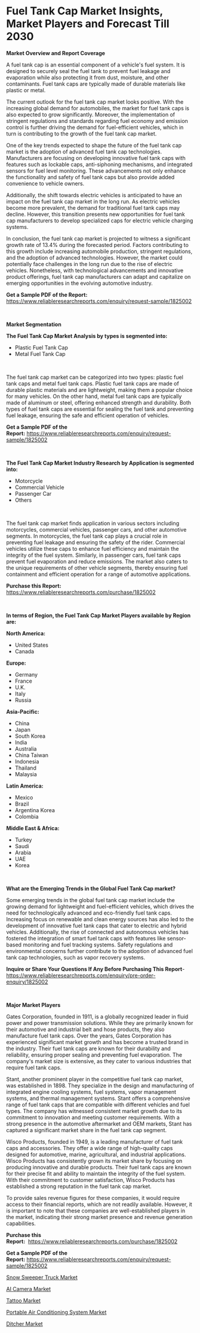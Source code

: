 <p><h1>Fuel Tank Cap Market Insights, Market Players and Forecast Till 2030</h1></p><p><strong>Market Overview and Report Coverage</strong></p>
<p><p>A fuel tank cap is an essential component of a vehicle's fuel system. It is designed to securely seal the fuel tank to prevent fuel leakage and evaporation while also protecting it from dust, moisture, and other contaminants. Fuel tank caps are typically made of durable materials like plastic or metal.</p><p>The current outlook for the fuel tank cap market looks positive. With the increasing global demand for automobiles, the market for fuel tank caps is also expected to grow significantly. Moreover, the implementation of stringent regulations and standards regarding fuel economy and emission control is further driving the demand for fuel-efficient vehicles, which in turn is contributing to the growth of the fuel tank cap market.</p><p>One of the key trends expected to shape the future of the fuel tank cap market is the adoption of advanced fuel tank cap technologies. Manufacturers are focusing on developing innovative fuel tank caps with features such as lockable caps, anti-siphoning mechanisms, and integrated sensors for fuel level monitoring. These advancements not only enhance the functionality and safety of fuel tank caps but also provide added convenience to vehicle owners.</p><p>Additionally, the shift towards electric vehicles is anticipated to have an impact on the fuel tank cap market in the long run. As electric vehicles become more prevalent, the demand for traditional fuel tank caps may decline. However, this transition presents new opportunities for fuel tank cap manufacturers to develop specialized caps for electric vehicle charging systems.</p><p>In conclusion, the fuel tank cap market is projected to witness a significant growth rate of 13.4% during the forecasted period. Factors contributing to this growth include increasing automobile production, stringent regulations, and the adoption of advanced technologies. However, the market could potentially face challenges in the long run due to the rise of electric vehicles. Nonetheless, with technological advancements and innovative product offerings, fuel tank cap manufacturers can adapt and capitalize on emerging opportunities in the evolving automotive industry.</p></p>
<p><strong>Get a Sample PDF of the Report:</strong> <a href="https://www.reliableresearchreports.com/enquiry/request-sample/1825002">https://www.reliableresearchreports.com/enquiry/request-sample/1825002</a></p>
<p>&nbsp;</p>
<p><strong>Market Segmentation</strong></p>
<p><strong>The Fuel Tank Cap Market Analysis by types is segmented into:</strong></p>
<p><ul><li>Plastic Fuel Tank Cap</li><li>Metal Fuel Tank Cap</li></ul></p>
<p>&nbsp;</p>
<p><p>The fuel tank cap market can be categorized into two types: plastic fuel tank caps and metal fuel tank caps. Plastic fuel tank caps are made of durable plastic materials and are lightweight, making them a popular choice for many vehicles. On the other hand, metal fuel tank caps are typically made of aluminum or steel, offering enhanced strength and durability. Both types of fuel tank caps are essential for sealing the fuel tank and preventing fuel leakage, ensuring the safe and efficient operation of vehicles.</p></p>
<p><strong>Get a Sample PDF of the Report:</strong>&nbsp;<a href="https://www.reliableresearchreports.com/enquiry/request-sample/1825002">https://www.reliableresearchreports.com/enquiry/request-sample/1825002</a></p>
<p>&nbsp;</p>
<p><strong>The Fuel Tank Cap Market Industry Research by Application is segmented into:</strong></p>
<p><ul><li>Motorcycle</li><li>Commercial Vehicle</li><li>Passenger Car</li><li>Others</li></ul></p>
<p>&nbsp;</p>
<p><p>The fuel tank cap market finds application in various sectors including motorcycles, commercial vehicles, passenger cars, and other automotive segments. In motorcycles, the fuel tank cap plays a crucial role in preventing fuel leakage and ensuring the safety of the rider. Commercial vehicles utilize these caps to enhance fuel efficiency and maintain the integrity of the fuel system. Similarly, in passenger cars, fuel tank caps prevent fuel evaporation and reduce emissions. The market also caters to the unique requirements of other vehicle segments, thereby ensuring fuel containment and efficient operation for a range of automotive applications.</p></p>
<p><strong>Purchase this Report:</strong>&nbsp; <a href="https://www.reliableresearchreports.com/purchase/1825002">https://www.reliableresearchreports.com/purchase/1825002</a></p>
<p>&nbsp;</p>
<p><strong>In terms of Region, the Fuel Tank Cap Market Players available by Region are:</strong></p>
<p>
    <p> <strong> North America: </strong>
        <ul>
            <li>United States</li>
            <li>Canada</li>
        </ul>
        </p> 
    <p> <strong> Europe: </strong>
        <ul>
            <li>Germany</li>
            <li>France</li>
            <li>U.K.</li>
            <li>Italy</li>
            <li>Russia</li>
        </ul>
        </p> 
    <p> <strong> Asia-Pacific: </strong>
        <ul>
            <li>China</li>
            <li>Japan</li>
            <li>South Korea</li>
            <li>India</li>
            <li>Australia</li>
            <li>China Taiwan</li>
            <li>Indonesia</li>
            <li>Thailand</li>
            <li>Malaysia</li>
        </ul>
        </p> 
    <p> <strong> Latin America: </strong>
        <ul>
            <li>Mexico</li>
            <li>Brazil</li>
            <li>Argentina Korea</li>
            <li>Colombia</li>
        </ul>
        </p> 
    <p> <strong> Middle East & Africa: </strong>
        <ul>
            <li>Turkey</li>
            <li>Saudi</li>
            <li>Arabia</li>
            <li>UAE</li>
            <li>Korea</li>
        </ul>
    </p>
    </p>
<p>&nbsp;</p>
<p><strong>What are the Emerging Trends in the Global Fuel Tank Cap market?</strong></p>
<p><p>Some emerging trends in the global fuel tank cap market include the growing demand for lightweight and fuel-efficient vehicles, which drives the need for technologically advanced and eco-friendly fuel tank caps. Increasing focus on renewable and clean energy sources has also led to the development of innovative fuel tank caps that cater to electric and hybrid vehicles. Additionally, the rise of connected and autonomous vehicles has fostered the integration of smart fuel tank caps with features like sensor-based monitoring and fuel tracking systems. Safety regulations and environmental concerns further contribute to the adoption of advanced fuel tank cap technologies, such as vapor recovery systems.</p></p>
<p><strong>Inquire or Share Your Questions If Any Before Purchasing This Report</strong>- <a href="https://www.reliableresearchreports.com/enquiry/pre-order-enquiry/1825002">https://www.reliableresearchreports.com/enquiry/pre-order-enquiry/1825002</a></p>
<p>&nbsp;</p>
<p><strong>Major Market Players</strong></p>
<p><p>Gates Corporation, founded in 1911, is a globally recognized leader in fluid power and power transmission solutions. While they are primarily known for their automotive and industrial belt and hose products, they also manufacture fuel tank caps. Over the years, Gates Corporation has experienced significant market growth and has become a trusted brand in the industry. Their fuel tank caps are known for their durability and reliability, ensuring proper sealing and preventing fuel evaporation. The company's market size is extensive, as they cater to various industries that require fuel tank caps.</p><p>Stant, another prominent player in the competitive fuel tank cap market, was established in 1898. They specialize in the design and manufacturing of integrated engine cooling systems, fuel systems, vapor management systems, and thermal management systems. Stant offers a comprehensive range of fuel tank caps that are compatible with different vehicles and fuel types. The company has witnessed consistent market growth due to its commitment to innovation and meeting customer requirements. With a strong presence in the automotive aftermarket and OEM markets, Stant has captured a significant market share in the fuel tank cap segment.</p><p>Wisco Products, founded in 1949, is a leading manufacturer of fuel tank caps and accessories. They offer a wide range of high-quality caps designed for automotive, marine, agricultural, and industrial applications. Wisco Products has consistently grown its market share by focusing on producing innovative and durable products. Their fuel tank caps are known for their precise fit and ability to maintain the integrity of the fuel system. With their commitment to customer satisfaction, Wisco Products has established a strong reputation in the fuel tank cap market.</p><p>To provide sales revenue figures for these companies, it would require access to their financial reports, which are not readily available. However, it is important to note that these companies are well-established players in the market, indicating their strong market presence and revenue generation capabilities.</p></p>
<p><strong>Purchase this Report:</strong>&nbsp;&nbsp;<a href="https://www.reliableresearchreports.com/purchase/1825002">https://www.reliableresearchreports.com/purchase/1825002</a></p>
<p></p>
<p><strong>Get a Sample PDF of the Report:</strong>&nbsp;<a href="https://www.reliableresearchreports.com/enquiry/request-sample/1825002">https://www.reliableresearchreports.com/enquiry/request-sample/1825002</a></p>
<p><p><a href="https://www.linkedin.com/pulse/snow-sweeper-truck-market-research-report-unlocks-analysis-7wfhe/">Snow Sweeper Truck Market</a></p><p><a href="https://medium.com/@skylargrant2023/ai-camera-market-analysis-its-cagr-market-segmentation-and-global-industry-overview-e47e48105047">AI Camera Market</a></p><p><a href="https://medium.com/@isomjohnson/tattoo-market-research-report-its-history-and-forecast-2023-to-2030-79799a67d43d">Tattoo Market</a></p><p><a href="https://www.linkedin.com/pulse/portable-air-conditioning-system-market-research-report-unlocks-4q1me/">Portable Air Conditioning System Market</a></p><p><a href="https://www.linkedin.com/pulse/ditcher-market-insights-players-forecast-till-2030-mindmarketer-qhpbe/">Ditcher Market</a></p></p>